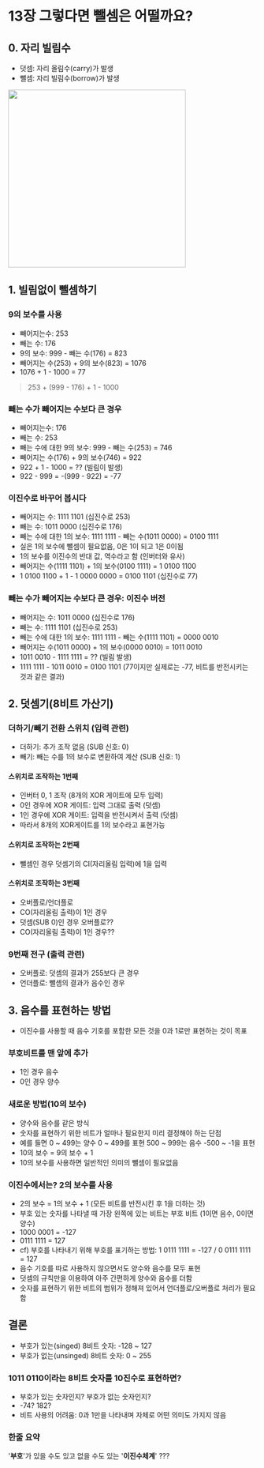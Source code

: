 # 13장 그렇다면 뺄셈은 어떨까요?

## 0. 자리 빌림수
- 덧셈: 자리 올림수(carry)가 발생
- 뺄셈: 자리 빌림수(borrow)가 발생

<img src="https://www.smartick.com/blog/wp-content/uploads/marisa.2.-1200x900.png" height="360px" title=""/>

## 1. 빌림없이 뺄셈하기

### 9의 보수를 사용
- 빼어지는수: 253
- 빼는 수: 176
- 9의 보수: 999 - 빼는 수(176) = 823
- 빼어지는 수(253) + 9의 보수(823) = 1076
- 1076 + 1 - 1000 = 77 
> 253 + (999 - 176) + 1 - 1000

### 빼는 수가 빼어지는 수보다 큰 경우
- 빼어지는수: 176
- 빼는 수: 253
- 빼는 수에 대한 9의 보수: 999 - 빼는 수(253) = 746
- 빼어지는 수(176) + 9의 보수(746) = 922
- 922 + 1 - 1000 = ?? (빌림이 발생)
- 922 - 999 = -(999 - 922) = -77

### 이진수로 바꾸어 봅시다
- 빼어지는 수: 1111 1101 (십진수로 253)
- 빼는 수: 1011 0000 (십진수로 176)
- 빼는 수에 대한 1의 보수: 1111 1111 - 빼는 수(1011 0000) = 0100 1111
- 실은 1의 보수에 뺄셈이 필요없음, 0은 1이 되고 1은 0이됨
- 1의 보수를 이진수의 반대 값, 역수라고 함 (인버터와 유사)
- 빼어지는 수(1111 1101) + 1의 보수(0100 1111) = 1 0100 1100
- 1 0100 1100 + 1 - 1 0000 0000 = 0100 1101 (십진수로 77)

### 빼는 수가 빼어지는 수보다 큰 경우: 이진수 버전
- 빼어지는 수: 1011 0000 (십진수로 176)
- 빼는 수: 1111 1101 (십진수로 253)
- 빼는 수에 대한 1의 보수: 1111 1111 - 빼는 수(1111 1101) = 0000 0010
- 빼어지는 수(1011 0000) + 1의 보수(0000 0010) = 1011 0010
- 1011 0010 - 1111 1111 = ?? (빌림 발생)
- 1111 1111 - 1011 0010 = 0100 1101 (77이지만 실제로는 -77, 비트를 반전시키는 것과 같은 결과)



## 2. 덧셈기(8비트 가산기)

### 더하기/빼기 전환 스위치 (입력 관련)
- 더하기: 추가 조작 없음 (SUB 신호: 0)
- 빼기: 빼는 수를 1의 보수로 변환하여 계산 (SUB 신호: 1)

#### 스위치로 조작하는 1번째
- 인버터 0, 1 조작 (8개의 XOR 게이트에 모두 입력)
- 0인 경우에 XOR 게이트: 입력 그대로 출력 (덧셈)
- 1인 경우에 XOR 게이트: 입력을 반전시켜서 출력 (덧셈)
- 따라서 8개의 XOR게이트를 1의 보수라고 표현가능

#### 스위치로 조작하는 2번째
- 뺄셈인 경우 덧셈기의 CI(자리올림 입력)에 1을 입력

#### 스위치로 조작하는 3번째
- 오버플로/언더플로
- CO(자리올림 출력)이 1인 경우
- 덧셈(SUB 0)인 경우 오버플로??
- CO(자리올림 출력)이 1인 경우??

### 9번째 전구 (출력 관련)
- 오버플로: 덧셈의 결과가 255보다 큰 경우
- 언더플로: 뺄셈의 결과가 음수인 경우



## 3. 음수를 표현하는 방법
- 이진수를 사용할 때 음수 기호를 포함한 모든 것을 0과 1로만 표현하는 것이 목표

### 부호비트를 맨 앞에 추가
- 1인 경우 음수
- 0인 경우 양수

### 새로운 방법(10의 보수)
- 양수와 음수를 같은 방식
- 숫자를 표현하기 위한 비트가 얼마나 필요한지 미리 결정해야 하는 단점
- 예를 들면 0 ~ 499는 양수 0 ~ 499를 표현 500 ~ 999는 음수 -500 ~ -1을 표현
- 10의 보수 = 9의 보수 + 1
- 10의 보수를 사용하면 일반적인 의미의 뺄셈이 필요없음

### 이진수에서는? 2의 보수를 사용
- 2의 보수 = 1의 보수 + 1 (모든 비트를 반전시킨 후 1을 더하는 것)
- 부호 있는 숫자를 나타낼 때 가장 왼쪽에 있는 비트는 부호 비트 (1이면 음수, 0이면 양수)
- 1000 0001 = -127
- 0111 1111 = 127
- cf) 부호를 나타내기 위해 부호를 표기하는 방법: 1 0111 1111 = -127 / 0 0111 1111 = 127
- 음수 기호를 따로 사용하지 않으면서도 양수와 음수를 모두 표현
- 덧셈의 규칙만을 이용하여 아주 간편하게 양수와 음수를 더함
- 숫자를 표현하기 위한 비트의 범위가 정해져 있어서 언더플로/오버플로 처리가 필요함



## 결론
- 부호가 있는(singed) 8비트 숫자: -128 ~ 127
- 부호가 없는(unsinged) 8비트 숫자: 0 ~ 255

### 1011 0110이라는 8비트 숫자를 10진수로 표현하면?
- 부호가 있는 숫자인지? 부호가 없는 숫자인지?
- -74? 182?
- 비트 사용의 어려움: 0과 1만을 나타내며 자체로 어떤 의미도 가지지 않음

### 한줄 요약

 '**부호**'가 있을 수도 있고 없을 수도 있는 '**이진수체계**' ???
